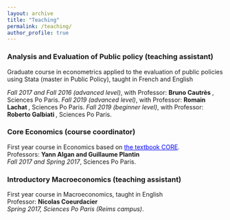 ```yaml
---
layout: archive
title: "Teaching"
permalink: /teaching/
author_profile: true
---
```


### Analysis and Evaluation of Public policy (teaching assistant)
Graduate course in econometrics applied to the evaluation of public policies using Stata (master in Public Policy), taught in French and English         

<i> Fall 2017 and Fall 2016 (advanced level)</i>, with Professor: <b> Bruno Cautrès </b>, Sciences Po Paris. 
<i> Fall 2019 (advanced level)</i>, with Professor: <b> Romain Lachat </b>, Sciences Po Paris.
<i> Fall 2019 (beginner level)</i>, with Professor: <b> Roberto Galbiati </b>, Sciences Po Paris.

### Core Economics (course coordinator) ###
First year course in Economics based on <a href='http://www.core-econ.org/' style="color:blue">the textbook CORE</a>.  
Professors: <b> Yann Algan and Guillaume Plantin </b>  
<i> Fall 2017 and Spring 2017</i>, Sciences Po Paris. 

### Introductory Macroeconomics (teaching assistant)
First year course in Macroeconomics, taught in English  
Professor: <b>  Nicolas Coeurdacier </b>   
<i> Spring 2017, Sciences Po Paris (Reims campus)</i>.

